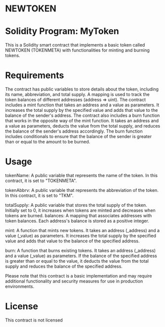# NEWTOKEN 
# Solidity Program: MyToken
This is a Solidity smart contract that implements a basic token called NEWTOKEN (TOKENMETA) with functionalities for minting and burning tokens.
# Requirements
The contract has public variables to store details about the token, including its name, abbreviation, and total supply.
A mapping is used to track the token balances of different addresses (address => uint).
The contract includes a mint function that takes an address and a value as parameters. It increases the total supply by the specified value and adds that value to the balance of the sender's address.
The contract also includes a burn function that works in the opposite way of the mint function. It takes an address and a value as parameters, deducts the value from the total supply, and reduces the balance of the sender's address accordingly.
The burn function includes conditionals to ensure that the balance of the sender is greater than or equal to the amount to be burned.
# Usage
tokenName: A public variable that represents the name of the token. In this contract, it is set to "TOKENMETA".

tokenAbbrv: A public variable that represents the abbreviation of the token. In this contract, it is set to "TKM".

totalSupply: A public variable that stores the total supply of the token. Initially set to 0, it increases when tokens are minted and decreases when tokens are burned.
balances: A mapping that associates addresses with token balances. Each address's balance is stored as a positive integer.

mint: A function that mints new tokens. It takes an address (_address) and a value (_value) as parameters. It increases the total supply by the specified value and adds that value to the balance of the specified address. 

burn: A function that burns existing tokens. It takes an address (_address) and a value (_value) as parameters. If the balance of the specified address is greater than or equal to the value, it deducts the value from the total supply and reduces the balance of the specified address.

Please note that this contract is a basic implementation and may require additional functionality and security measures for use in production environments.

# License
This contract is not licensed
